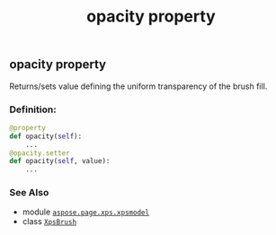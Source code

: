 ﻿---
title: opacity property
second_title: Aspose.Page for Python via .NET API References
description: 
type: docs
weight: 30
url: /python-net/aspose.page.xps.xpsmodel/xpsbrush/opacity/
is_root: false
---

## opacity property


Returns/sets value defining the uniform transparency of the brush fill.
### Definition:
```python
@property
def opacity(self):
    ...
@opacity.setter
def opacity(self, value):
    ...
```

### See Also
* module [`aspose.page.xps.xpsmodel`](../../)
* class [`XpsBrush`](/page/python-net/aspose.page.xps.xpsmodel/xpsbrush)
